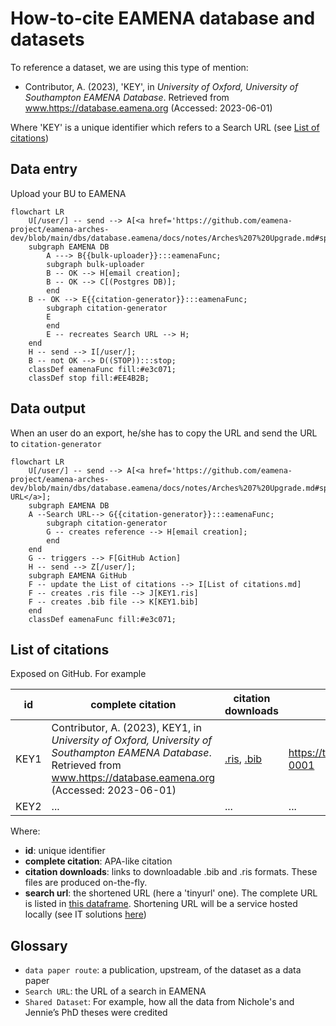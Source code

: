 # How-to-cite EAMENA database and datasets

To reference a dataset, we are using this type of mention: 

- Contributor, A. (2023), 'KEY',  in *University of Oxford, University of Southampton EAMENA Database*. Retrieved from www.https://database.eamena.org (Accessed: 2023-06-01)

Where 'KEY' is a unique identifier which refers to a Search URL (see [List of citations](https://github.com/eamena-project/eamena-arches-dev/tree/main/data/bibref#list-of-citations))
## Data entry

Upload your BU to EAMENA

```mermaid
flowchart LR
	U[/user/] -- send --> A[<a href='https://github.com/eamena-project/eamena-arches-dev/blob/main/dbs/database.eamena/docs/notes/Arches%207%20Upgrade.md#splitchunk'>BU</a>]
	subgraph EAMENA DB
		A ---> B{{bulk-uploader}}:::eamenaFunc;
		subgraph bulk-uploader
		B -- OK --> H[email creation];
		B -- OK --> C[(Postgres DB)];
		end	
	B -- OK --> E{{citation-generator}}:::eamenaFunc;
		subgraph citation-generator
		E
		end
		E -- recreates Search URL --> H;
	end
	H -- send --> I[/user/];
	B -- not OK --> D((STOP)):::stop;
	classDef eamenaFunc fill:#e3c071;
	classDef stop fill:#EE4B2B;
```

## Data output

When an user do an export, he/she has to copy the URL and send the URL to `citation-generator`

```mermaid
flowchart LR
	U[/user/] -- send --> A[<a href='https://github.com/eamena-project/eamena-arches-dev/blob/main/dbs/database.eamena/docs/notes/Arches%207%20Upgrade.md#splitchunk'>Search URL</a>];
	subgraph EAMENA DB
	A --Search URL--> G{{citation-generator}}:::eamenaFunc;
		subgraph citation-generator
		G -- creates reference --> H[email creation];
		end
	end
	G -- triggers --> F[GitHub Action]
	H -- send --> Z[/user/];
	subgraph EAMENA GitHub
	F -- update the List of citations --> I[List of citations.md]
	F -- creates .ris file --> J[KEY1.ris]
	F -- creates .bib file --> K[KEY1.bib]
	end
	classDef eamenaFunc fill:#e3c071;
```

## List of citations

Exposed on GitHub. For example

|  **id** 	| **complete citation**	|  **citation downloads** 	|  **search URL** | 
|---	|---	|---	|---	|
| KEY1 	| Contributor, A. (2023), KEY1,  in *University of Oxford, University of Southampton EAMENA Database*. Retrieved from www.https://database.eamena.org (Accessed: 2023-06-01)| [.ris](https://github.com/eamena-project/eamena-arches-dev/blob/main/data/bibref/citations/KEY1.ris), [.bib](https://github.com/eamena-project/eamena-arches-dev/blob/main/data/bibref/citations/KEY1.bib)  	| https://tinyurl.com/eamena-0001|  
|  KEY2	|   ...	| ...  	|  ... 	|


Where:

* **id**: unique identifier
* **complete citation**: APA-like citation
* **citation downloads**: links to downloadable .bib and .ris formats. These files are produced on-the-fly.
* **search url**: the shortened URL (here a 'tinyurl' one). The complete URL is listed in [this dataframe](https://github.com/eamena-project/eamena-arches-dev/blob/main/data/bibref/urls/urls.tsv). Shortening URL will be a service hosted locally (see IT solutions [here](https://github.com/awesome-selfhosted/awesome-selfhosted#url-shorteners))

## Glossary

- `data paper route`: a publication, upstream, of the dataset as a data paper
- `Search URL`: the URL of a search in EAMENA
- `Shared Dataset`: For example, how all the data from Nichole's and Jennie’s PhD theses were credited